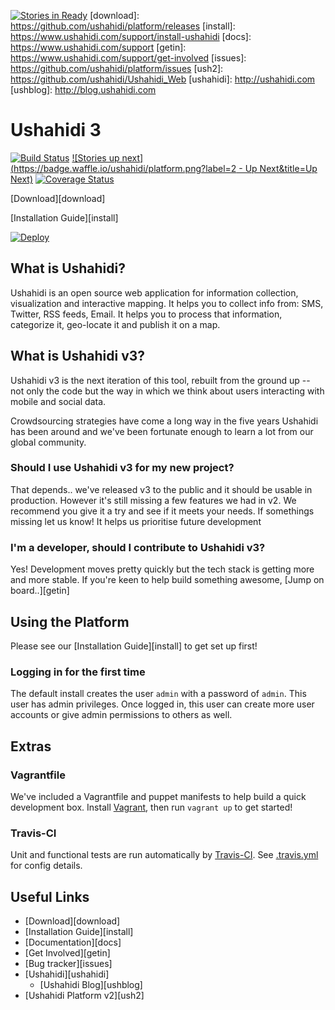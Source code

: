 [![Stories in Ready](https://badge.waffle.io/ushahidi/platform.png?label=ready&title=Ready)](https://waffle.io/ushahidi/platform)
[download]: https://github.com/ushahidi/platform/releases
[install]: https://www.ushahidi.com/support/install-ushahidi
[docs]: https://www.ushahidi.com/support
[getin]: https://www.ushahidi.com/support/get-involved
[issues]: https://github.com/ushahidi/platform/issues
[ush2]: https://github.com/ushahidi/Ushahidi_Web
[ushahidi]: http://ushahidi.com
[ushblog]: http://blog.ushahidi.com

Ushahidi 3
============

[![Build Status](https://travis-ci.org/ushahidi/platform.png)](https://travis-ci.org/ushahidi/platform)
[![Stories up next](https://badge.waffle.io/ushahidi/platform.png?label=2 - Up Next&title=Up Next)](https://waffle.io/ushahidi/platform)
[![Coverage Status](https://coveralls.io/repos/github/ushahidi/platform/badge.svg)](https://coveralls.io/github/ushahidi/platform)

[Download][download]

[Installation Guide][install]

[![Deploy](https://www.herokucdn.com/deploy/button.png)](https://heroku.com/deploy)

## What is Ushahidi?

Ushahidi is an open source web application for information collection, visualization and interactive mapping. It helps you to collect info from: SMS, Twitter, RSS feeds, Email. It helps you to process that information, categorize it, geo-locate it and publish it on a map.

## What is Ushahidi v3?

Ushahidi v3 is the next iteration of this tool, rebuilt from the ground up -- not only the code but the way in which we think about users interacting with mobile and social data.

Crowdsourcing strategies have come a long way in the five years Ushahidi has been around and we've been fortunate enough to learn a lot from our global community.

### Should I use Ushahidi v3 for my new project?

That depends.. we've released v3 to the public and it should be usable in production.
However it's still missing a few features we had in v2. We recommend you give it a try and see if it meets your needs. If somethings missing let us know! It helps us prioritise future development

### I'm a developer, should I contribute to Ushahidi v3?

Yes! Development moves pretty quickly but the tech stack is getting more and more stable. If you're keen to help build something awesome, [Jump on board..][getin]

## Using the Platform

Please see our [Installation Guide][install] to get set up first!

### Logging in for the first time

The default install creates the user `admin` with a password of `admin`.
This user has admin privileges. Once logged in, this user can create more user
accounts or give admin permissions to others as well.

Extras
------

### Vagrantfile

We've included a Vagrantfile and puppet manifests to help build a quick development box.
Install [Vagrant](http://www.vagrantup.com/), then run `vagrant up` to get started!

### Travis-CI

Unit and functional tests are run automatically by [Travis-CI](https://travis-ci.org/ushahidi/platform).
See [.travis.yml](https://github.com/ushahidi/platform/blob/master/.travis.yml) for config details.

## Useful Links

- [Download][download]
- [Installation Guide][install]
- [Documentation][docs]
- [Get Involved][getin]
- [Bug tracker][issues]
- [Ushahidi][ushahidi]
  - [Ushahidi Blog][ushblog]
- [Ushahidi Platform v2][ush2]

